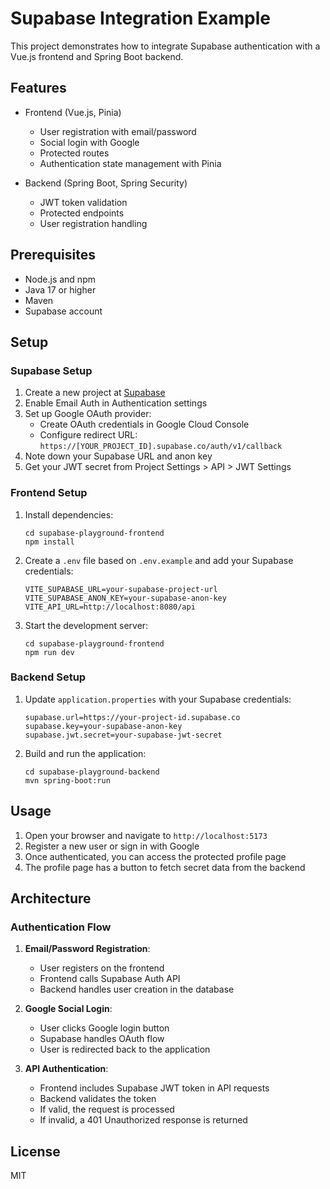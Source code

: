 # Supabase Integration Example

This project demonstrates how to integrate Supabase authentication with a Vue.js frontend and Spring Boot backend.

## Features

- Frontend (Vue.js, Pinia)
  - User registration with email/password
  - Social login with Google
  - Protected routes
  - Authentication state management with Pinia

- Backend (Spring Boot, Spring Security)
  - JWT token validation
  - Protected endpoints
  - User registration handling

## Prerequisites

- Node.js and npm
- Java 17 or higher
- Maven
- Supabase account

## Setup

### Supabase Setup

1. Create a new project at [Supabase](https://app.supabase.co/)
2. Enable Email Auth in Authentication settings
3. Set up Google OAuth provider:
   - Create OAuth credentials in Google Cloud Console
   - Configure redirect URL: `https://[YOUR_PROJECT_ID].supabase.co/auth/v1/callback`
4. Note down your Supabase URL and anon key
5. Get your JWT secret from Project Settings > API > JWT Settings

### Frontend Setup

1. Install dependencies:
   ```shell
   cd supabase-playground-frontend
   npm install
   ```

2. Create a `.env` file based on `.env.example` and add your Supabase credentials:
   ```
   VITE_SUPABASE_URL=your-supabase-project-url
   VITE_SUPABASE_ANON_KEY=your-supabase-anon-key
   VITE_API_URL=http://localhost:8080/api
   ```

3. Start the development server:
   ```shell
   cd supabase-playground-frontend
   npm run dev
   ```

### Backend Setup

1. Update `application.properties` with your Supabase credentials:
   ```
   supabase.url=https://your-project-id.supabase.co
   supabase.key=your-supabase-anon-key
   supabase.jwt.secret=your-supabase-jwt-secret
   ```

2. Build and run the application:
   ```shell
   cd supabase-playground-backend
   mvn spring-boot:run
   ```

## Usage

1. Open your browser and navigate to `http://localhost:5173`
2. Register a new user or sign in with Google
3. Once authenticated, you can access the protected profile page
4. The profile page has a button to fetch secret data from the backend

## Architecture

### Authentication Flow

1. **Email/Password Registration**:
   - User registers on the frontend
   - Frontend calls Supabase Auth API
   - Backend handles user creation in the database

2. **Google Social Login**:
   - User clicks Google login button
   - Supabase handles OAuth flow
   - User is redirected back to the application

3. **API Authentication**:
   - Frontend includes Supabase JWT token in API requests
   - Backend validates the token
   - If valid, the request is processed
   - If invalid, a 401 Unauthorized response is returned

## License

MIT

